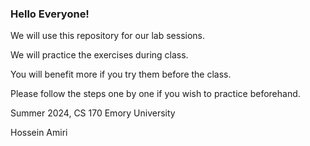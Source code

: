 ### Hello Everyone!

We will use this repository for our lab sessions.

We will practice the exercises during class.

You will benefit more if you try them before the class.

Please follow the steps one by one if you wish to practice beforehand.

Summer 2024, CS 170 Emory University 

Hossein Amiri 
